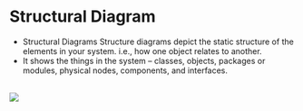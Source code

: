 # Structural Diagram

* Structural Diagrams Structure diagrams depict the static structure of the elements in your system. i.e., how one object relates to another.
* It shows the things in the system – classes, objects, packages or modules, physical nodes, components, and interfaces.

<br>
<img src="https://github.com/Varma2324/M1_Online_Ticket_Booking_2022/blob/main/MiniProject_C/2_Architecture/Behaviour_diagram/structural.png" />
<br>


